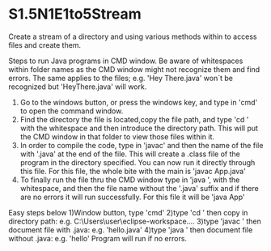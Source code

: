 # S1.5N1E1to5Stream
Create a stream of a directory and using various methods within to access files and create them. 

Steps to run Java programs in CMD window. Be aware of whitespaces within
folder names as the CMD window might not recognize them and find errors. 
The same applies to the files; e.g. 'Hey There.java' won´t be recognized
but 'HeyThere.java' will work.

1) Go to the windows button, or press the windows key, and type in
'cmd' to open the command window.
2) Find the directory the file is located,copy the file path, and 
type 'cd ' with the whitespace and then introduce the directory path.
This will put the CMD window in that folder to view those files within it.
3) In order to compile the code, type in 'javac' and then the name 
of the file with '.java' at the end of the file. This will create a .class 
file of the program in the directory specified. You can now run it directly
through this file. For this file, the whole bite with the main is 'javac App.java'
4) To finally run the file thru the CMD window type in 'java ', with the
whitespace, and then the file name without the '.java' suffix and if there
are no errors it will run successfully. For this file it will be 'java App'

Easy steps below
1)Window button, type 'cmd'
2)type 'cd ' then copy in directory path: e.g. C:\Users\user\eclipse-workspace\....
3)type 'javac ' then document file with .java: e.g. 'hello.java'
4)type 'java '  then document file without .java: e.g. 'hello'
Program will run if no errors.
